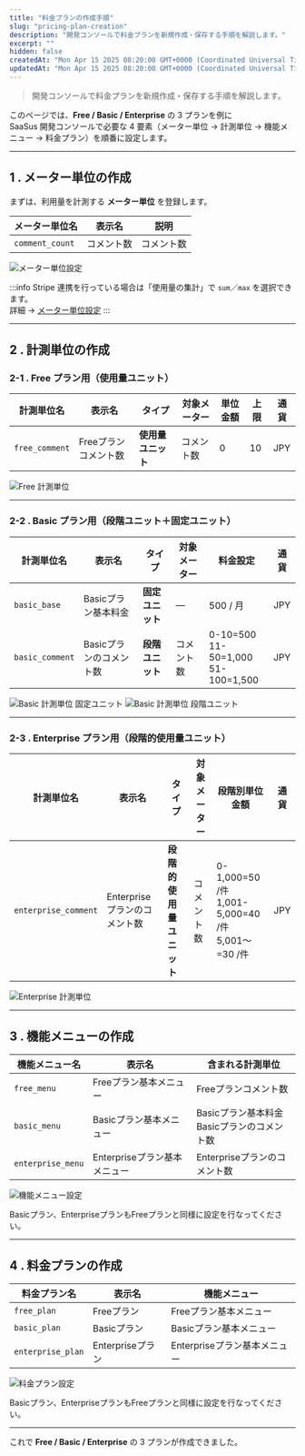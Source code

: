```yaml
---
title: "料金プランの作成手順"
slug: "pricing-plan-creation"
description: "開発コンソールで料金プランを新規作成・保存する手順を解説します。"
excerpt: ""
hidden: false
createdAt: "Mon Apr 15 2025 08:20:00 GMT+0000 (Coordinated Universal Time)"
updatedAt: "Mon Apr 15 2025 08:20:00 GMT+0000 (Coordinated Universal Time)"
---
```


> 開発コンソールで料金プランを新規作成・保存する手順を解説します。

このページでは、**Free / Basic / Enterprise** の 3 プランを例に  
SaaSus 開発コンソールで必要な 4 要素（メーター単位 → 計測単位 → 機能メニュー → 料金プラン）を順番に設定します。

---

## 1 . メーター単位の作成

まずは、利用量を計測する **メーター単位** を登録します。

| メーター単位名 | 表示名   | 説明       |
|---------------|---------|-----------|
| `comment_count` | コメント数 | コメント数 |

![メーター単位設定](/ja/img/part-4/pricing-and-billing/pricing-plan-creation/setting-measurement-units-function-menus-and-price-plans-07.png)

:::info
Stripe 連携を行っている場合は「使用量の集計」で `sum`／`max` を選択できます。  
詳細 → [メーター単位設定](/docs/part-4/pricing-and-billing/usage-metering)
:::

---

## 2 . 計測単位の作成

### 2-1 . Free プラン用（使用量ユニット）

| 計測単位名 | 表示名 | タイプ | 対象メーター | 単位金額 | 上限 | 通貨 |
|-----------|-------|-------|--------------|---------|-----|-----|
| `free_comment` | Freeプランコメント数 | **使用量ユニット** | コメント数 | 0 | 10 | JPY |

![Free 計測単位](/ja/img/part-4/pricing-and-billing/pricing-plan-creation/setting-measurement-units-function-menus-and-price-plans-02.png)

---

### 2-2 . Basic プラン用（段階ユニット＋固定ユニット）

| 計測単位名 | 表示名 | タイプ | 対象メーター | 料金設定 | 通貨 |
|-----------|-------|-------|--------------|---------|-----|
| `basic_base` | Basicプラン基本料金 | **固定ユニット** | ― | 500 / 月 | JPY |
| `basic_comment` | Basicプランのコメント数 | **段階ユニット** | コメント数 | 0-10=500<br />11-50=1,000<br />51-100=1,500 | JPY |

![Basic 計測単位 固定ユニット](/ja/img/part-4/pricing-and-billing/pricing-plan-creation/setting-measurement-units-function-menus-and-price-plans-01.png)
![Basic 計測単位 段階ユニット](/ja/img/part-4/pricing-and-billing/pricing-plan-creation/setting-measurement-units-function-menus-and-price-plans-03.png)

---

### 2-3 . Enterprise プラン用（段階的使用量ユニット）

| 計測単位名 | 表示名 | タイプ | 対象メーター | 段階別単位金額 | 通貨 |
|-----------|-------|-------|--------------|---------------|-----|
| `enterprise_comment` | Enterpriseプランのコメント数 | **段階的使用量ユニット** | コメント数 | 0-1,000=50 /件<br />1,001-5,000=40 /件<br />5,001〜=30 /件 | JPY |

![Enterprise 計測単位](/ja/img/part-4/pricing-and-billing/pricing-plan-creation/setting-measurement-units-function-menus-and-price-plans-08.png)

---

## 3 . 機能メニューの作成

| 機能メニュー名 | 表示名 | 含まれる計測単位 |
|---------------|-------|-----------------|
| `free_menu` | Freeプラン基本メニュー | Freeプランコメント数 |
| `basic_menu` | Basicプラン基本メニュー | Basicプラン基本料金<br />Basicプランのコメント数 |
| `enterprise_menu` | Enterpriseプラン基本メニュー | Enterpriseプランのコメント数 |

![機能メニュー設定](/ja/img/part-4/pricing-and-billing/pricing-plan-creation/setting-measurement-units-function-menus-and-price-plans-05.png)

Basicプラン、EnterpriseプランもFreeプランと同様に設定を行なってください。

---

## 4 . 料金プランの作成

| 料金プラン名 | 表示名 | 機能メニュー |
|-------------|-------|-------------|
| `free_plan` | Freeプラン | Freeプラン基本メニュー |
| `basic_plan` | Basicプラン | Basicプラン基本メニュー |
| `enterprise_plan` | Enterpriseプラン | Enterpriseプラン基本メニュー |

![料金プラン設定](/ja/img/part-4/pricing-and-billing/pricing-plan-creation/setting-measurement-units-function-menus-and-price-plans-06.png)

Basicプラン、EnterpriseプランもFreeプランと同様に設定を行なってください。

---

これで **Free / Basic / Enterprise** の 3 プランが作成できました。
